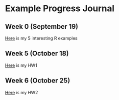 # Example Progress Journal

## Week 0 (September 19)

[Here](files/example_homework_0.html) is my 5 interesting R examples

## Week 5 (October 18)

[Here](files/HW1_markdown.html) is my HW1

## Week 6 (October 25)

[Here](files/HW2_markdown.html) is my HW2